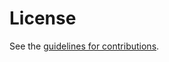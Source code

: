 # License

See the
[guidelines for contributions](https://github.com/RincewindsHat/rfc-monitoring-plugins-interface/blob/main/CONTRIBUTING.md).
